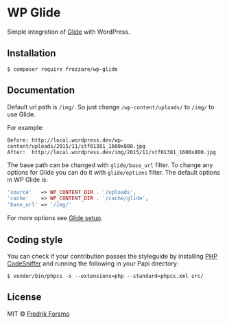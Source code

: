 # WP Glide

Simple integration of [Glide](http://glide.thephpleague.com/) with WordPress.

## Installation

```
$ composer require frozzare/wp-glide
```

## Documentation

Default url path is `/img/`. So just change `/wp-content/uploads/` to `/img/` to use Glide.

For example:

```
Before: http://local.wordpress.dev/wp-content/uploads/2015/11/stf01381_1600x800.jpg
After:  http://local.wordpress.dev/img/2015/11/stf01381_1600x800.jpg
```

The base path can be changed with `glide/base_url` filter. To change any options for Glide you can do it with `glide/options` filter. The default options in WP Glide is:

```php
'source'   => WP_CONTENT_DIR . '/uploads',
'cache'    => WP_CONTENT_DIR . '/cache/glide',
'base_url' => '/img/'
```

For more options see [Glide setup](http://glide.thephpleague.com/1.0/config/setup/).

## Coding style

You can check if your contribution passes the styleguide by installing [PHP CodeSniffer](https://github.com/squizlabs/PHP_CodeSniffer) and running the following in your Papi directory:

```
$ vendor/bin/phpcs -s --extensions=php --standard=phpcs.xml src/
```

## License

MIT © [Fredrik Forsmo](https://github.com/frozzare)
